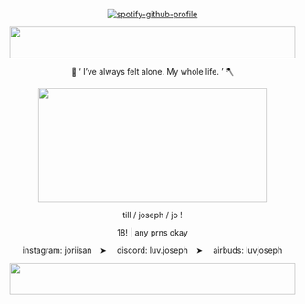 <p align="center" width="100%"
  
[![spotify-github-profile](https://spotify-github-profile.kittinanx.com/api/view?uid=31wabxkllltqinmwe4icoek2bdem&cover_image=true&theme=novatorem&show_offline=false&background_color=121212&interchange=false&bar_color=a21111&bar_color_cover=false)](https://spotify-github-profile.kittinanx.com/api/view?uid=31wabxkllltqinmwe4icoek2bdem&redirect=true)

</p>

<div align="center">

  <img src="https://i.postimg.cc/c4Z1xmSP/gothicborder.png" width="500" height="55">  

  $\text{ 💉 ` I've always felt alone. My whole life. ' 🪓}$
  
  <img src="https://i.postimg.cc/RFFfDBPQ/cofaoom.png" width="400" height="200">  


 
 $\text{  till / joseph / jo !   }$


 $\text{ 18! | any prns okay}$

$\text{ instagram: joriisan ⠀➤ ⠀ discord:  luv.joseph  ⠀➤ ⠀ airbuds:  luvjoseph }$

  <img src="https://i.postimg.cc/c4Z1xmSP/gothicborder.png" width="500" height="55">  
</div>
